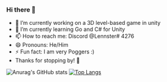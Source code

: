 ### Hi there 👋



- 🔭 I’m currently working on a 3D level-based game in unity
- 🌱 I’m currently learning Go and C# for Unity
- 📫 How to reach me: Discord @Lennster# 4276  
- 😄 Pronouns: He/Him  
- ⚡ Fun fact: I am very Poggers :)  
- Thanks for stopping by! 👋

![Anurag's GitHub stats](https://github-readme-stats.vercel.app/api?username=Lennster1&show_icons=true&theme=radical)
[![Top Langs](https://github-readme-stats.vercel.app/api/top-langs/?username=Lennster1&exclude_repo=VerthashMiner_Automated)](https://github.com/anuraghazra/github-readme-stats)

